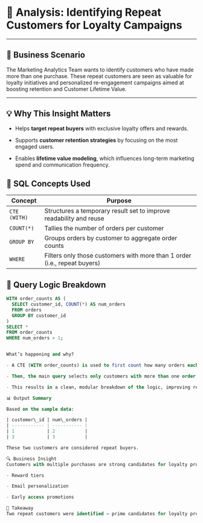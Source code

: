 # 🎯 Analysis: Identifying Repeat Customers for Loyalty Campaigns

---

## 🧠 Business Scenario
The Marketing Analytics Team wants to identify customers who have made more than one purchase. These repeat customers are seen as valuable for loyalty initiatives and personalized re-engagement campaigns aimed at boosting retention and Customer Lifetime Value.

---

## 💡 Why This Insight Matters

- Helps **target repeat buyers** with exclusive loyalty offers and rewards.

- Supports **customer retention strategies** by focusing on the most engaged users.

- Enables **lifetime value modeling**, which influences long-term marketing spend and communication frequency.

## 🧰 SQL Concepts Used

| Concept      | Purpose                                                                   |
| ------------ | ------------------------------------------------------------------------- |
| `CTE (WITH)` | Structures a temporary result set to improve readability and reuse        |
| `COUNT(*)`   | Tallies the number of orders per customer                                 |
| `GROUP BY`   | Groups orders by customer to aggregate order counts                       |
| `WHERE`      | Filters only those customers with more than 1 order (i.e., repeat buyers) |


## 🧪 Query Logic Breakdown

```sql
WITH order_counts AS (
  SELECT customer_id, COUNT(*) AS num_orders
  FROM orders
  GROUP BY customer_id
)
SELECT *
FROM order_counts
WHERE num_orders > 1;


What’s happening and why?

- A CTE (WITH order_counts) is used to first count how many orders each customer has placed.

- Then, the main query selects only customers with more than one order using WHERE num_orders > 1.

- This results in a clean, modular breakdown of the logic, improving readability and maintainability of the SQL.

📊 Output Summary

Based on the sample data:

| customer\_id | num\_orders |
| ------------ | ----------- |
| 1            | 2           |
| 3            | 3           |

These two customers are considered repeat buyers.

🔍 Business Insight
Customers with multiple purchases are strong candidates for loyalty programs and upselling opportunities. In this case, Customer 1 and Customer 3 have shown repeated engagement with the business, making them ideal targets for:

- Reward tiers

- Email personalization

- Early access promotions

🔑 Takeaway
Two repeat customers were identified — prime candidates for loyalty programs and targeted marketing efforts to increase retention and maximize revenue.
